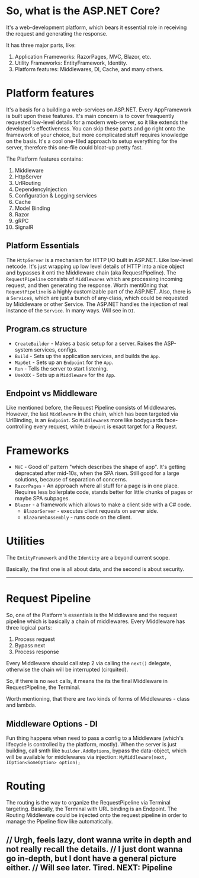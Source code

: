So, what is the ASP.NET Core?
=============================

It's a web-development platform, which bears it essential role in receiving the request and generating the response.

It has three major parts, like:
1. Application Frameworks: RazorPages, MVC, Blazor, etc.
2. Utility Frameworks: EntityFramework, Identity.
3. Platform features: Middlewares, DI, Cache, and many others.


Platform features
=====================

It's a basis for a building a web-services on ASP.NET.
Every AppFramework is built upon these features.
It's main concern is to cover freaquently requested low-level details for a modern web-server, so it like extends the developer's effectiveness.
You can skip these parts and go right onto the framework of your choice, but more complicated stuff requires knowledge on the basis.
It's a cool one-filed approach to setup everything for the server, therefore this one-file could bloat-up pretty fast.

The Platform features contains:
1. Middleware
2. HttpServer
3. UrlRouting
4. DependencyInjection
5. Configuration & Logging services
6. Cache
7. Model Binding
8. Razor
9. gRPC
10. SignalR

Platform Essentials
--------------------

The `HttpServer` is a mechanism for HTTP I/O built in ASP.NET. Like low-level netcode. It's just wrapping up low level details of HTTP into a nice object and bypasses it onti the Middleware chain (aka RequestPipeline).
The `RequestPipeline` consists of `Middlewares` which are processing incoming request, and then generating the response.
Worth menti0ning that `RequestPipeline` is a highly customizable part of the ASP.NET.
Also, there is a `Service`s, which are just a bunch of any-class, which could be requested by Middleware or other Service.
The ASP.NET handles the injection of real instance of the `Service`. In many ways. Will see in `DI`.


Program.cs structure
----------------------

- `CreateBuilder`   - Makes a basic setup for a server. Raises the ASP-system services, configs.
- `Build`           - Sets up the application services, and builds the `App`.
- `MapGet`          - Sets up an `Endpoint` for the `App`.
- `Run`             - Tells the server to start listening.
- `UseXXX`          - Sets up a `Middleware` for the `App`.

Endpoint vs Middleware
----------------------

Like mentioned before, the Request Pipeline consists of Middlewares.
However, the last `Middleware` in the chain, which has been targeted via UrlBinding, is an `Endpoint`.
So `Middleware`s more like bodyguards face-controlling every request, while `Endpoint` is exact target for a Request.


Frameworks
==============
- `MVC` - Good ol' pattern "which describes the shape of app". It's getting deprecated after mid-10s, when the SPA risen. Still good for a large solutions, because of separation of concerns.
- `RazorPages` - An approach where all stuff for a page is in one place. Requires less boilerplate code, stands better for little chunks of pages or maybe SPA subpages.
- `Blazor` - a framework which allows to make a client side with a C# code.
  - `BlazorServer` - executes client requests on server side.
  - `BlazorWebAssembly` - runs code on the client.


Utilities
============
The `EntityFramework` and the `Identity` are a beyond current scope.

Basically, the first one is all about data, and the second is about security.

---

Request Pipeline
====================

So, one of the Platform's essentials is the Middleware and the request pipeline which is basically a chain of middlewares.
Every Middleware has three logical parts:
1. Process request
2. Bypass next
3. Process response

Every Middleware should call step 2 via calling the `next()` delegate,
otherwise the chain will be interrupted (cirquited).

So, if there is no `next` calls, it means the its the final Middleware in RequestPipeline, the Terminal.

Worth mentioning, that there are two kinds of forms of Middlewares - class and lambda.

Middleware Options - DI
------------------------

Fun thing happens when need to pass a config to a Middleware (which's lifecycle is controlled by the platform, mostly).
When the server is just building, call smth like `builder.AddOptions`, bypass the data-object, which will be available for middlewares via injection:
`MyMiddleware(next, IOption<SomeOption> option);`

Routing
====================

The routing is the way to organize the RequestPipeline via Terminal targeting.
Basically, the Terminal with URL binding is an Endpoint.
The Routing Middleware could be injected onto the request pipeline in order to manage the Pipeline flow like automatically.


// Urgh, feels lazy, dont wanna write in depth and not really recall the details.
// I just dont wanna go in-depth, but I dont have a general picture either.
// Will see later. Tired.
NEXT:
Pipeline
----------------

